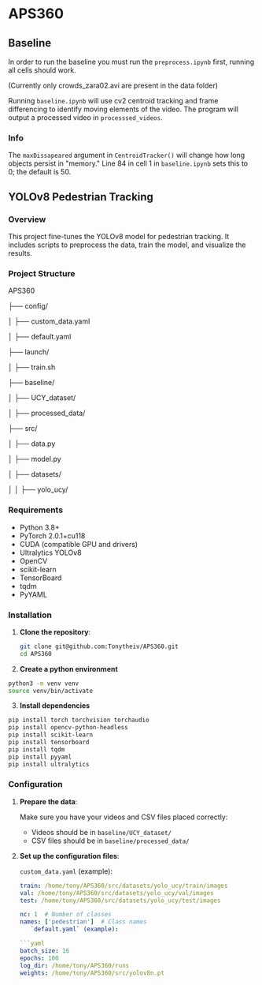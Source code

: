 # APS360

## Baseline

In order to run the baseline you must run the `preprocess.ipynb` first, running all cells should work.

(Currently only crowds_zara02.avi are present in the data folder)

Running `baseline.ipynb` will use cv2 centroid tracking and frame differencing to identify moving elements of the video. The program will output a processed video in `processsed_videos`.

### Info

The `maxDissapeared` argument in `CentroidTracker()` will change how long objects persist in "memory." Line 84 in cell 1 in `baseline.ipynb` sets this to 0; the default is 50.

## YOLOv8 Pedestrian Tracking

### Overview

This project fine-tunes the YOLOv8 model for pedestrian tracking. It includes scripts to preprocess the data, train the model, and visualize the results.

### Project Structure
APS360

├── config/

│ ├── custom_data.yaml

│ ├── default.yaml

├── launch/

│ ├── train.sh

├── baseline/

│ ├── UCY_dataset/

│ ├── processed_data/

├── src/

│ ├── data.py

│ ├── model.py

│ ├── datasets/

│ │ ├── yolo_ucy/

### Requirements

- Python 3.8+
- PyTorch 2.0.1+cu118
- CUDA (compatible GPU and drivers)
- Ultralytics YOLOv8
- OpenCV
- scikit-learn
- TensorBoard
- tqdm
- PyYAML

### Installation

1. **Clone the repository**:

   ```bash
   git clone git@github.com:Tonytheiv/APS360.git
   cd APS360
   ```
2. **Create a python environment**
  ```bash
python3 -m venv venv
source venv/bin/activate
```
3. **Install dependencies**
```bash
pip install torch torchvision torchaudio
pip install opencv-python-headless
pip install scikit-learn
pip install tensorboard
pip install tqdm
pip install pyyaml
pip install ultralytics
```
### Configuration

1. **Prepare the data**:

   Make sure you have your videos and CSV files placed correctly:

   - Videos should be in `baseline/UCY_dataset/`
   - CSV files should be in `baseline/processed_data/`

2. **Set up the configuration files**:

   `custom_data.yaml` (example):

   ```yaml
   train: /home/tony/APS360/src/datasets/yolo_ucy/train/images
   val: /home/tony/APS360/src/datasets/yolo_ucy/val/images
   test: /home/tony/APS360/src/datasets/yolo_ucy/test/images

   nc: 1  # Number of classes
   names: ['pedestrian']  # Class names
      `default.yaml` (example):

   ```yaml
   batch_size: 16
   epochs: 100
   log_dir: /home/tony/APS360/runs
   weights: /home/tony/APS360/src/yolov8n.pt

   
